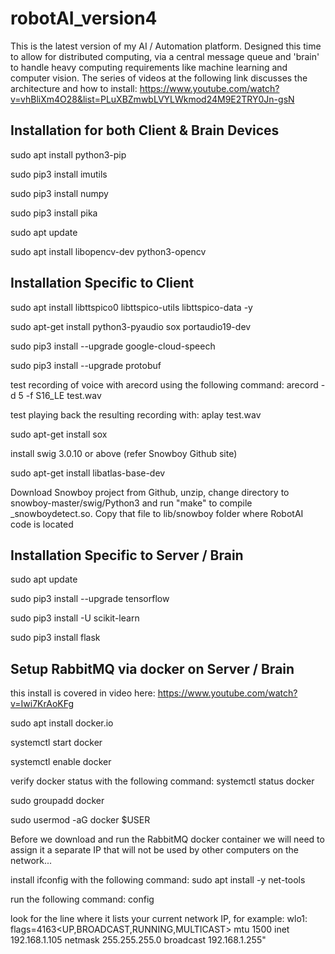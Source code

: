 # robotAI_version4
This is the latest version of my AI / Automation platform. Designed this time to allow for distributed computing, via a central message queue and 'brain' to handle heavy computing requirements like machine learning and computer vision. The series of videos at the following link discusses the architecture and how to install: https://www.youtube.com/watch?v=vhBliXm4O28&list=PLuXBZmwbLVYLWkmod24M9E2TRY0Jn-gsN

Installation for both Client & Brain Devices
--------------------------------------------
sudo apt install python3-pip

sudo pip3 install imutils

sudo pip3 install numpy

sudo pip3 install pika

sudo apt update

sudo apt install libopencv-dev python3-opencv


Installation Specific to Client
--------------------------------
sudo apt install libttspico0 libttspico-utils libttspico-data -y

sudo apt-get install python3-pyaudio sox portaudio19-dev

sudo pip3 install --upgrade google-cloud-speech

sudo pip3 install --upgrade protobuf

test recording of voice with arecord using the following command: arecord -d 5 -f S16_LE test.wav

test playing back the resulting recording with: aplay test.wav

sudo apt-get install sox

install swig 3.0.10 or above (refer Snowboy Github site)

sudo apt-get install libatlas-base-dev

Download Snowboy project from Github, unzip, change directory to snowboy-master/swig/Python3 and run "make" to compile _snowboydetect.so.  Copy that file to lib/snowboy folder where RobotAI code is located


Installation Specific to Server / Brain
---------------------------------------
sudo apt update 

sudo pip3 install --upgrade tensorflow

sudo pip3 install -U scikit-learn

sudo pip3 install flask


Setup RabbitMQ via docker on Server / Brain
-------------------------------------------
this install is covered in video here: https://www.youtube.com/watch?v=Iwi7KrAoKFg

sudo apt install docker.io

systemctl start docker

systemctl enable docker

verify docker status with the following command: systemctl status docker

sudo groupadd docker

sudo usermod -aG docker $USER

Before we download and run the RabbitMQ docker container we will need to assign it a separate IP that will not be used by other computers on the network...

install ifconfig with the following command: sudo apt install -y net-tools

run the following command: config

look for the line where it lists your current network IP, for example:
    wlo1: flags=4163<UP,BROADCAST,RUNNING,MULTICAST>  mtu 1500
    inet 192.168.1.105  netmask 255.255.255.0  broadcast 192.168.1.255"


